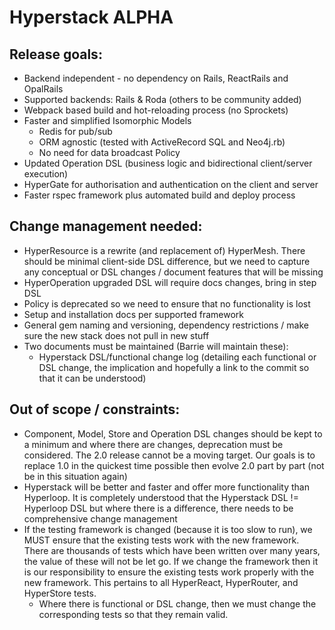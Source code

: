 # Hyperstack ALPHA

## Release goals:

+ Backend independent - no dependency on Rails, ReactRails and OpalRails
+ Supported backends: Rails & Roda (others to be community added)
+ Webpack based build and hot-reloading process (no Sprockets)
+ Faster and simplified Isomorphic Models
  + Redis for pub/sub
  + ORM agnostic (tested with ActiveRecord SQL and Neo4j.rb)
  + No need for data broadcast Policy
+ Updated Operation DSL (business logic and bidirectional client/server execution)
+ HyperGate for authorisation and authentication on the client and server
+ Faster rspec framework plus automated build and deploy process

## Change management needed:

+ HyperResource is a rewrite (and replacement of) HyperMesh. There should be minimal client-side DSL difference, but we need to capture any conceptual or DSL changes / document features that will be missing
+ HyperOperation upgraded DSL will require docs changes, bring in step DSL
+ Policy is deprecated so we need to ensure that no functionality is lost
+ Setup and installation docs per supported framework
+ General gem naming and versioning, dependency restrictions / make sure the new stack does not pull in new stuff
+ Two documents must be maintained (Barrie will maintain these):
  + Hyperstack DSL/functional change log (detailing each functional or DSL change, the implication and hopefully a link to the commit so that it can be understood)

## Out of scope / constraints:

+ Component, Model, Store and Operation DSL changes should be kept to a minimum and where there are changes, deprecation must be considered.
The 2.0 release cannot be a moving target. Our goals is to replace 1.0 in the quickest time possible then evolve 2.0 part by part (not be in this situation again)
+ Hyperstack will be better and faster and offer more functionality than Hyperloop. It is completely understood that the Hyperstack DSL != Hyperloop DSL but where there is a difference, there needs to be comprehensive change management
+ If the testing framework is changed (because it is too slow to run), we MUST ensure that the existing tests work with the new framework. There are thousands of tests which have been written over many years, the value of these will not be let go. If we change the framework then it is our responsibility to ensure the existing tests work properly with the new framework. This pertains to all HyperReact, HyperRouter, and HyperStore tests.
  + Where there is functional or DSL change, then we must change the corresponding tests so that they remain valid.
